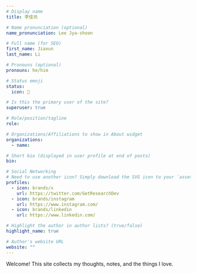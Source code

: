 ```yaml
---
# Display name
title: 李佳讯

# Name pronunciation (optional)
name_pronunciation: Lee Jya-shoon

# Full name (for SEO)
first_name: Jiaxun
last_name: Li

# Pronouns (optional)
pronouns: he/him

# Status emoji
status:
  icon: 👀

# Is this the primary user of the site?
superuser: true

# Role/position/tagline
role: 

# Organizations/Affiliations to show in About widget
organizations:
  - name: 

# Short bio (displayed in user profile at end of posts)
bio: 

# Social Networking
# Need to use another icon? Simply download the SVG icon to your `assets/media/icons/` folder.
profiles:
  - icon: brands/x
    url: https://twitter.com/GetResearchDev
  - icon: brands/instagram
    url: https://www.instagram.com/
  - icon: brands/linkedin
    url: https://www.linkedin.com/

# Highlight the author in author lists? (true/false)
highlight_name: true

# Author's website URL
website: ""
---
```


Welcome! This site collects my thoughts, notes, and the things I love.
